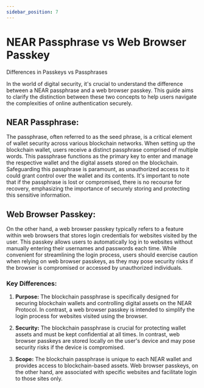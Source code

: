 ```yaml
---
sidebar_position: 7
---
```


# NEAR Passphrase vs Web Browser Passkey

Differences in Passkeys vs Passphrases

In the world of digital security, it's crucial to understand the difference between a NEAR passphrase and a web browser passkey. This guide aims to clarify the distinction between these two concepts to help users navigate the complexities of online authentication securely.

## NEAR Passphrase:

The passphrase, often referred to as the seed phrase, is a critical element of wallet security across various blockchain networks. When setting up the blockchain wallet, users receive a distinct passphrase comprised of multiple words. This passphrase functions as the primary key to enter and manage the respective wallet and the digital assets stored on the blockchain. Safeguarding this passphrase is paramount, as unauthorized access to it could grant control over the wallet and its contents. It's important to note that if the passphrase is lost or compromised, there is no recourse for recovery, emphasizing the importance of securely storing and protecting this sensitive information.

## Web Browser Passkey:

On the other hand, a web browser passkey typically refers to a feature within web browsers that stores login credentials for websites visited by the user. This passkey allows users to automatically log in to websites without manually entering their usernames and passwords each time. While convenient for streamlining the login process, users should exercise caution when relying on web browser passkeys, as they may pose security risks if the browser is compromised or accessed by unauthorized individuals.

### Key Differences:

1.  **Purpose:** The blockchain passphrase is specifically designed for securing blockchain wallets and controlling digital assets on the NEAR Protocol. In contrast, a web browser passkey is intended to simplify the login process for websites visited using the browser.
    
2.  **Security:** The blockchain passphrase is crucial for protecting wallet assets and must be kept confidential at all times. In contrast, web browser passkeys are stored locally on the user's device and may pose security risks if the device is compromised.
    
3.  **Scope:** The blockchain passphrase is unique to each NEAR wallet and provides access to blockchain-based assets. Web browser passkeys, on the other hand, are associated with specific websites and facilitate login to those sites only.
